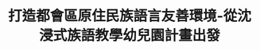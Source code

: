 ---
id: "116"
lang: zh-tw
description: 「營造都市原住民族語言環境-沈浸式族語教學幼兒園計畫」
propose_date: 2022-02-09
meeting_date: 2022-07-29
publish: "FALSE"
selected: "FALSE"
blog_selected: "FALSE"
thumbnail: https://cm.pdis.nat.gov.tw/images/post/1IZanqmdLT--ZeO9YEobl_ent12o_WL-H.jpg
title: 打造都會區原住民族語言友善環境-從沈浸式族語教學幼兒園計畫出發
introduction:
  content: 在都市的原住民族因為缺乏語言環境，造成語言流失，甚而影響族群認同。原民會透過補助計畫，希望營造都市原住民族語言學習及傳承環境，並於2022年主動提案，期望透過開放政府協作會議之辦理，蒐集各利害關係人意見，精進既有的計畫方案，並找到其他適合都市原住民族語言學習及傳承之創新作為，作為後續都市原住民族方案推動的基礎。
color: yellow
join:
  type: 部
layout: post
departments:
  - 原民會
tags:
  - 教育
  - 公私協力
  - 原民議題
  - 兒童
embed:
  mind_map:
    links:
      - https://miro.com/app/board/uXjVOni-PXw=/?share_link_id=322855095790
  ministry_slide:
    links:
      - https://issuu.com/pdis.tw/docs/_0721-_.pptx
  host_slide:
    links:
      - https://issuu.com/pdis.tw/docs/_116-_pdf
---